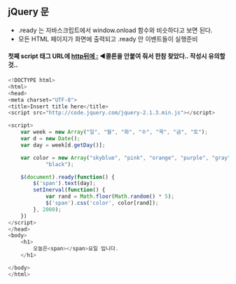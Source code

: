 ## jQuery 문
 
- .ready 는 자바스크립트에서 window.onload 함수와 비슷하다고 보면 된다. 
- 모든 HTML 페이지가 화면에 출력되고 .ready 안 이벤트들이 실행준비

#### 첫째 script 태그 URL에 <u>http뒤에 :</u> ◀콜론을 안붙여 줘서 한참 찾았다.. 작성시 유의할것..

```javascript
<!DOCTYPE html>
<html>
<head>
<meta charset="UTF-8">
<title>Insert title here</title>
<script src="http://code.jquery.com/jquery-2.1.3.min.js"></script>

<script>
	var week = new Array("일", "월", "화", "수", "목", "금", "토");
	var d = new Date();
	var day = week[d.getDay()];

	var color = new Array("skyblue", "pink", "orange", "purple", "gray",
			"black");

	$(document).ready(function() {
		$('span').text(day);
		setInerval(function() {
			var rand = Math.floor(Math.random() * 5);
			$('span').css('color', color[rand]);
		}, 2000);
	})
</script>
</head>
<body>
	<h1>
		오늘은<span></span>요일 입니다.
	</h1>

</body>
</html>
```

